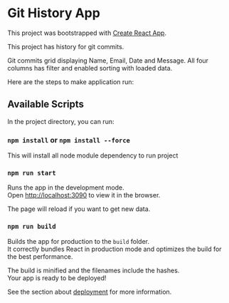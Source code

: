 # Git History App

This project was bootstrapped with [Create React App](https://github.com/facebook/create-react-app).

This project has history for git commits.

Git commits grid displaying Name, Email, Date and Message. All four columns has filter and enabled sorting with loaded data.

Here are the steps to make application run:

## Available Scripts

In the project directory, you can run:

### `npm install` or `npm install --force`

This will install all node module dependency to run project

### `npm run start`

Runs the app in the development mode.\
Open [http://localhost:3090](http://localhost:3090) to view it in the browser.

The page will reload if you want to get new data.

### `npm run build`

Builds the app for production to the `build` folder.\
It correctly bundles React in production mode and optimizes the build for the best performance.

The build is minified and the filenames include the hashes.\
Your app is ready to be deployed!

See the section about [deployment](https://facebook.github.io/create-react-app/docs/deployment) for more information.